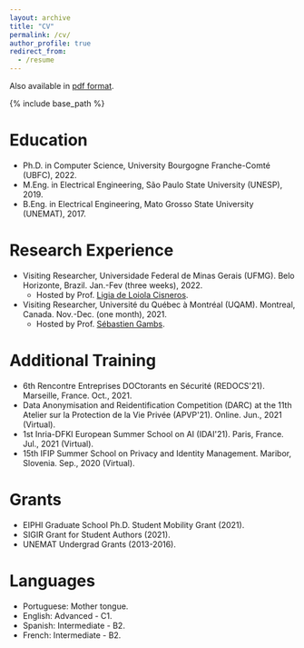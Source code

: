 ```yaml
---
layout: archive
title: "CV"
permalink: /cv/
author_profile: true
redirect_from:
  - /resume
---
```


Also available in [pdf format](http://hharcolezi.github.io/files/Complete_CV_HHA_Sep_2021.pdf).

{% include base_path %}

Education
======
* Ph.D. in Computer Science, University Bourgogne Franche-Comté (UBFC), 2022.
* M.Eng. in Electrical Engineering, São Paulo State University (UNESP), 2019.
* B.Eng. in Electrical Engineering, Mato Grosso State University (UNEMAT), 2017.

Research Experience
======

* Visiting Researcher, Universidade Federal de Minas Gerais (UFMG). Belo Horizonte, Brazil. Jan.-Fev (three weeks), 2022.
  * Hosted by Prof. [Ligia de Loiola Cisneros](https://scholar.google.com.br/citations?user=nr-Ty6wAAAAJ&hl=pt-BR).
* Visiting Researcher, Université du Québec à Montréal (UQAM). Montreal, Canada. Nov.-Dec. (one month), 2021. 
  * Hosted by Prof. [Sébastien Gambs](https://sebastiengambs.openum.ca/).


Additional Training
======
* 6th Rencontre Entreprises DOCtorants en Sécurité (REDOCS'21). Marseille, France. Oct., 2021.
* Data Anonymisation and Reidentification Competition (DARC) at the 11th Atelier sur la Protection de la Vie Privée (APVP'21). Online. Jun., 2021 (Virtual).
* 1st Inria-DFKI European Summer School on AI (IDAI'21). Paris, France. Jul., 2021 (Virtual).
* 15th IFIP Summer School on Privacy and Identity Management. Maribor, Slovenia. Sep., 2020 (Virtual).

Grants
======
* EIPHI Graduate School Ph.D. Student Mobility Grant (2021).
* SIGIR Grant for Student Authors (2021).
* UNEMAT Undergrad Grants (2013-2016).

Languages
======
* Portuguese: Mother tongue.
* English: Advanced - C1.
* Spanish: Intermediate - B2.
* French: Intermediate - B2.
